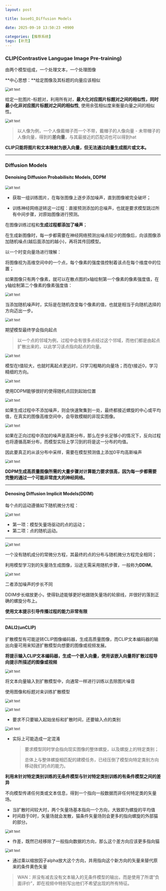 ```yaml
---
layout: post

title: base01_Diffusion Models

date: 2025-09-10 13:50:23 +0900

categories: [推荐系统]
tags: [补充]
---
```


### CLIP(Contrastive Langugae Image Pre-training)

由两个模型组成，一个处理文本，一个处理图像

**中心思想：**给定图像及其标题的向量应该相似

<p>
    <img src="https://hhhi21g.github.io/assets/img/SR/ar07/a19.png" alt="alt text" style="zoom:80%;" />
</p>

给定一批图片-标题对，利用所有对，**最大化对应图片标题对之间的相似性，同时最小化非对应图片标题对之间的相似性**,  使用余弦相似度来衡量向量之间的相似性。

<p>
    <img src="https://hhhi21g.github.io/assets/img/SR/ar07/a20.png" alt="alt text" style="zoom:80%;" />
</p>

> 以人像为例，一个人像戴帽子而一个不带，戴帽子的人像向量 - 未带帽子的人像向量，得到的**差向量**，与其最接近的匹配词也可以得到hat

**CLIP只能将图片和文本映射为嵌入向量，但无法通过向量生成图片或文本。**

****

### Diffusion Models

#### Denoising Diffusion Probabilisitc Models, DDPM

<p>
    <img src="https://hhhi21g.github.io/assets/img/SR/ar07/a21.png" alt="alt text" style="zoom:80%;" />
</p>

- 获取一组训练图片，在每张图像上逐步添加噪声，直到图像被完全破坏；

- 训练神经网络逆转这一过程：直接预测添加的总噪声，也就是要求模型跳过所有中间步骤，对原始图像进行预测。

在图像训练过程和**生成过程都添加了噪声**；

在生成新图像时，每一步都需要在神经网络预测出噪点较少的图像后，向该图像添加随机噪点(越后面添加的越小)，再将其传回模型。

 以一个时变向量场进行理解：

将图像视为高维空间中的一个点，每个像素的强度值控制着该点在每个维度中的位置；

如果图像只有两个像素，就可以在散点图的x轴绘制第一个像素的像素强度值，在y轴绘制第二个像素的像素强度值：

<p>
    <img src="https://hhhi21g.github.io/assets/img/SR/ar07/a22.png" alt="alt text" style="zoom:80%;" />
</p>

当添加随机噪声时，实际是在随机改变每个像素的值，也就是相当于向随机选择的方向迈出一步。

<p>
    <img src="https://hhhi21g.github.io/assets/img/SR/ar07/a23.png" alt="alt text" style="zoom:80%;" />
</p>

期望模型最终学会指向起点

> 以一个点的邻域为例，过程中会有很多点经过这个邻域，而他们都是由起点扩散出来的，以此学习该点指向起点的向量。

<p>
    <img src="https://hhhi21g.github.io/assets/img/SR/ar07/a24.png" alt="alt text" style="zoom:80%;" />
</p>

模型在t值较大，也就时离起点更远时，只学习粗略的向量场；而在t接近0，学习精细的方向。

<p>
    <img src="https://hhhi21g.github.io/assets/img/SR/ar07/a25.png" alt="alt text" style="zoom:80%;" />
</p>

使用DDPM能够很好的使得随机点回到起始位置

<p>
    <img src="https://hhhi21g.github.io/assets/img/SR/ar07/a26.png" alt="alt text" style="zoom:80%;" />
</p>

如果生成过程中不添加噪声，则会快速聚集到一处，最终都接近螺旋的中心或平均值，在真实的图像高维空间中，会导致模糊的非现实图像。

<p>
    <img src="https://hhhi21g.github.io/assets/img/SR/ar07/a27.png" alt="alt text" style="zoom:80%;" />
</p>

如果在正向过程中添加的噪声是高斯分布，那么在步长足够小的情况下，反向过程也将遵循高斯分布，而模型实际上学习到的将是这一分布的均值。

因此要真正的从该分布中采样，需要在模型预测值上添加0平均高斯噪声

<p>
    <img src="https://hhhi21g.github.io/assets/img/SR/ar07/a28.png" alt="alt text" style="zoom:80%;" />
</p>

**DDPM生成高质量图像所需的大量步骤对计算能力要求很高，因为每一步都需要完整的通过一个可能非常庞大的神经网络。**

****

#### Denosing Diffusion Implicit Models(DDIM)

每个点的运动遵循如下随机微分方程：

<p>
    <img src="https://hhhi21g.github.io/assets/img/SR/ar07/a29.png" alt="alt text" style="zoom:80%;" />
</p>

- 第一项：模型矢量场驱动的点的运动；
- 第二项：点的随机运动。

****

<p>
    <img src="https://hhhi21g.github.io/assets/img/SR/ar07/a30.png" alt="alt text" style="zoom:80%;" />
</p>

一个没有随机成分的常微分方程，其最终的点的分布与随机微分方程完全相同；

利用模型学习到的矢量场生成图像，沿途无需采用随机步骤，一般称为**DDIM**。

<p>
    <img src="https://hhhi21g.github.io/assets/img/SR/ar07/a31.png" alt="alt text" style="zoom:80%;" />
</p>

二者添加噪声的步长不同

DDIM步长缩放更小，使得轨迹能够更好地跟随矢量场的轮廓线，并很好的落到正确的螺旋分布上。

**使用文本提示引导传播过程的能力非常有限**

****

#### DALI2(unCLIP)

扩散模型有可能逆转CLIP图像编码器，生成高质量图像，而CLIP文本编码器的输出向量可用来知道扩散模型向想要的图像或视频发展。

**将提示输入CLIP文本编码器，生成一个嵌入向量，使用该嵌入向量将扩散过程导向提示所描述的图像或视频**

<p>
    <img src="https://hhhi21g.github.io/assets/img/SR/ar07/a32.png" alt="alt text" style="zoom:80%;" />
</p>

将文本向量输入到扩散模型中，向通常一样进行训练以去除图片噪音

使用图像和标题对来训练扩散模型

<p>
    <img src="https://hhhi21g.github.io/assets/img/SR/ar07/a33.png" alt="alt text" style="zoom:80%;" />
</p>

<p>
    <img src="https://hhhi21g.github.io/assets/img/SR/ar07/a34.png" alt="alt text" style="zoom:80%;" />
</p>

- 要求不只要输入起始坐标和扩散时间，还要输入点的类别

<p>
    <img src="https://hhhi21g.github.io/assets/img/SR/ar07/a35.png" alt="alt text" style="zoom:80%;" />
</p>

- 实际上可能造成一定混淆

  > 要求模型同时学会指向现实图像的整体螺旋，以及螺旋上的特定类别；
  >
  > 总体上与整体螺旋相匹配的建模任务，已经压倒了模型向特定类别方向移动我们的点的能力。

**利用未针对特定类别训练的无条件模型与针对特定类别训练的有条件模型之间的差异**

不向模型传递任何类或文本信息，得到一个指向一般数据而非任何特定类的矢量场。

- 当扩散时间较大时，两个矢量场基本指向一个方向，大致即为螺旋的平均值
- 时间趋于0时，矢量场就会发散，猫条件矢量场则会更多的指向螺旋的外部猫的部分。

<p>
    <img src="https://hhhi21g.github.io/assets/img/SR/ar07/a36.png" alt="alt text" style="zoom:80%;" />
</p>

- 作差，既然已经移除了一般指向数据的方向，那么这个差方向应该更多指向猫

<p>
    <img src="https://hhhi21g.github.io/assets/img/SR/ar07/a37.png" alt="alt text" style="zoom:80%;" />
</p>

- 通过乘以缩放因子alpha放大这个方向，并用指向这个新方向的矢量来替代原来的条件黄色矢量

> WAN：并没有减去没有文本输入的无条件模型的输出，而是使用了所谓“负面评价”，即在视频中特别写出他们不希望出现的所有特征。